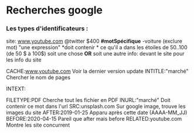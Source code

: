 # Recherches google
### Les types d'identificateurs :
site: www.youtube.com
@twitter
$400
**#motSpécifique**
-voiture (exclure mot)
"une expression"
*doit contenir * ce qu'il a dans les étoiles
de $50..$100 (de 50 $ à 100$)
soit une chose **OR** soit une autre
info: devant le site pour les info du site


CACHE:www.youtube.com
Voir la dernier version update
INTITLE:"marché"
Chercher le nom de pages

INTEXT:

FILETYPE:PDF
Cherche tout les fichier en PDF
INURL:"marché"
Doit contenir ce mot dans l'url
SRC:unsplash.com
Sur google image, trouve les images du site
AFTER:2019-01-25
Apparu après cette date (AAAA-MM_JJ)
BEFORE:2020-04-15
Pareil que after mais before
RELATED:youtube.com
Montre les site concurrent

<!--stackedit_data:
eyJoaXN0b3J5IjpbLTgxNzMxNjQ5NF19
-->